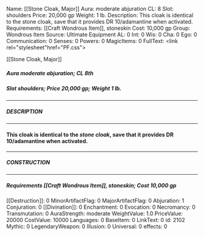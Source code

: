 Name: [[Stone Cloak, Major]]
Aura: moderate abjuration
CL: 8
Slot: shoulders
Price: 20,000 gp
Weight: 1 lb.
Description: This cloak is identical to the stone cloak, save that it provides DR 10/adamantine when activated.
Requirements: [[Craft Wondrous Item]], stoneskin
Cost: 10,000 gp
Group: Wondrous Item
Source: Ultimate Equipment
AL: 0
Int: 0
Wis: 0
Cha: 0
Ego: 0
Communication: 0
Senses: 0
Powers: 0
MagicItems: 0
FullText: <link rel="stylesheet"href="PF.css"><div class="heading"><p class="alignleft">[[Stone Cloak, Major]]</p><div style="clear: both;"></div></div><div><h5><b>Aura </b>moderate abjuration; <b>CL </b>8th</h5><h5><b>Slot </b>shoulders; <b>Price </b>20,000 gp; <b>Weight </b>1 lb.</h5></div><hr/><div><h5><b>DESCRIPTION</b></h5></div><hr/><div><h4><p>This cloak is identical to the <i>stone cloak</i>, save that it provides DR 10/adamantine when activated.</p></h4></div><hr/><div><h5><b>CONSTRUCTION</b></h5></div><hr/><div><h5><b>Requirements </b>[[Craft Wondrous Item]], <i>stoneskin</i>; <b>Cost </b>10,000 gp</h5></div>
[[Destruction]]: 0
MinorArtifactFlag: 0
MajorArtifactFlag: 0
Abjuration: 1
Conjuration: 0
[[Divination]]: 0
Enchantment: 0
Evocation: 0
Necromancy: 0
Transmutation: 0
AuraStrength: moderate
WeightValue: 1.0
PriceValue: 20000
CostValue: 10000
Languages: 0
BaseItem: 0
LinkText: 0
id: 2102
Mythic: 0
LegendaryWeapon: 0
Illusion: 0
Universal: 0
effects: 0
